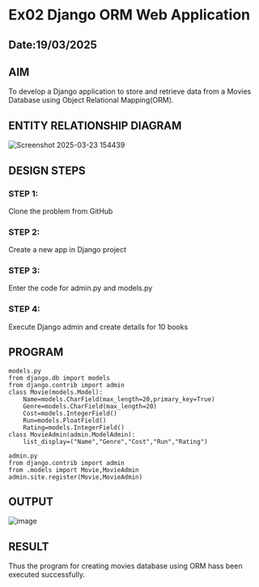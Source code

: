 # Ex02 Django ORM Web Application
## Date:19/03/2025

## AIM
To develop a Django application to store and retrieve data from a Movies Database using Object Relational Mapping(ORM).

## ENTITY RELATIONSHIP DIAGRAM

![Screenshot 2025-03-23 154439](https://github.com/user-attachments/assets/6035c46f-77c1-4f7c-83d7-5785badf1c38)


## DESIGN STEPS

### STEP 1:
Clone the problem from GitHub

### STEP 2:
Create a new app in Django project

### STEP 3:
Enter the code for admin.py and models.py

### STEP 4:
Execute Django admin and create details for 10 books

## PROGRAM
~~~
models.py
from django.db import models
from django.contrib import admin
class Movie(models.Model):
	Name=models.CharField(max_length=20,primary_key=True)
	Genre=models.CharField(max_length=20)
	Cost=models.IntegerField()
	Run=models.FloatField()
	Rating=models.IntegerField()
class MovieAdmin(admin.ModelAdmin):
	list_display=("Name","Genre","Cost","Run","Rating")

admin.py
from django.contrib import admin
from .models import Movie,MovieAdmin
admin.site.register(Movie,MovieAdmin)

~~~
## OUTPUT
![image](https://github.com/user-attachments/assets/b85f0e19-23fd-49e3-abfb-a36df0556f26)
## RESULT
Thus the program for creating movies database using ORM hass been executed successfully.
